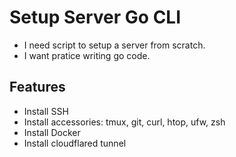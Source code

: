 # Setup Server Go CLI
- I need script to setup a server from scratch.
- I want pratice writing go code.

## Features
- Install SSH
- Install accessories: tmux, git, curl, htop, ufw, zsh 
- Install Docker
- Install cloudflared tunnel

